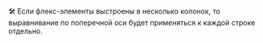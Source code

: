 🛠 Если флекс-элементы выстроены в несколько колонок, то выравнивание по поперечной оси будет применяться к каждой строке отдельно.
